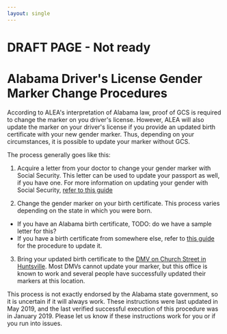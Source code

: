 ```yaml
---
layout: single
---
```


# DRAFT PAGE - Not ready

# Alabama Driver's License Gender Marker Change Procedures

According to ALEA's interpretation of Alabama law, proof of GCS is required to
change the marker on you driver's license. However, ALEA will also update the
marker on your driver's license if you provide an updated birth certificate
with your new gender marker. Thus, depending on your circumstances, it is
possible to update your marker without GCS.

The process generally goes like this:

 1. Acquire a letter from your doctor to change your gender marker with Social
    Security. This letter can be used to update your passport as well, if you
    have one. For more information on updating your gender with Social
    Security, [refer to this guide][1]

 2. Change the gender marker on your birth certificate. This process varies
    depending on the state in which you were born.
   - If you have an Alabama birth certificate, TODO: do we have a sample letter for this?
   - If you have a birth certificate from somewhere else, refer to [this 
     guide][3] for the procedure to update it.

 3. Bring your updated birth certificate to the [DMV on Church Street in
    Huntsville][2]. Most DMVs cannot update your marker, but this office is
    known to work and several people have successfully updated their markers at
    this location.

This process is not exactly endorsed by the Alabama state government, so it is
uncertain if it will always work. These instructions were last updated in May
2019, and the last verified successful execution of this procedure was in
January 2019. Please let us know if these instructions work for you or if you
run into issues.

[1]: https://transequality.org/know-your-rights/social-security
[2]: https://goo.gl/maps/Q2C3iVbmQWVbJknD9
[3]: https://transequality.org/documents
